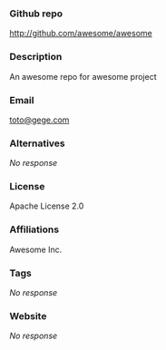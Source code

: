 ### Github repo

http://github.com/awesome/awesome

### Description

An awesome repo for awesome project

### Email

toto@gege.com

### Alternatives

_No response_

### License

Apache License 2.0

### Affiliations

Awesome Inc.

### Tags

_No response_

### Website

_No response_
